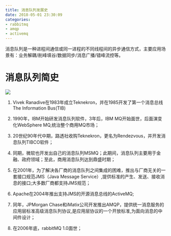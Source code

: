 ```yaml
---
title: 消息队列发展史
date: 2018-05-01 23:30:09
categories:
- rabbitmq
- amqp
- activemq
---
```


  消息队列是一种进程间通信或同一进程的不同线程间的异步通信方式，主要应用场景有：业务解耦/削峰填谷/数据同步/消息广播/错峰流控等。
  
# 消息队列简史
![][history]

[history]: images/history.png


1. Vivek Ranadive在1983年成立Teknekron，并在1985开发了第一个消息总线The Information Bus(TIB)

2. 1990年，IBM开始研发消息队列软件，3年后，IBM MQ开始面世，后面演变化WebSphere MQ,统治整个商用MQ市场；

3. 20世纪90年代中期，路透社收购Teknekron，更名为Rendezvous，并开发消息队列TIBCO软件；

4. 同期，微软也开发出自己的消息队列MSMQ；此期间，消息队列主要用于金融、政府领域；至此，商用消息队列达到鼎盛时期；

5. 在2001年，为了解决各厂商的消息队列之间集成的困难，推出与厂商无关的一套接口规范JMS（Java Message Service）,提供标准的产生、发送、接收消息的接口;大多数厂商都支持JMS规范；

6. Apache在2004年推出支持JMS的开源消息总线的ActiveMQ;

7. 同年，JPMorgan Chase和iMatix公司开发推出AMQP，提供统一消息服务的应用层标准高级消息队列协议,是应用层协议的一个开放标准,为面向消息的中间件设计；

8. 在2006年底，rabbitMQ 1.0面世；



